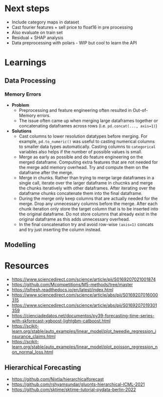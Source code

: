 # Next steps
- Include category maps in dataset
- Cast fourier features + sell price to float16 in pre processing
- Also evaluate on train set
- Residual + SHAP analysis
- Data preprocessing with polars - WIP but cool to learn the API

# Learnings
## Data Processing
### Memory Errors
- **Problem**
    - Preprocessing and feature engineering often resulted in Out-of-Memory errors.
    - The issue often came up when merging large dataframes together or concatenating dataframes across rows (i.e. `pd.concat(..., axis=1)`)
- **Solutions**
    - Cast columns to lower resolution datatypes before merging. For example, `pd.to_numeric()` was useful to casting numerical columns to smaller data types automatically. Casting columns to `categorical` variables also helps if the number of possible values is small.
    - Merge as early as possible and do feature engineering on the merged dataframe. Computing extra features that are not needed for the merge add memory overhead. Try and compute them on the dataframe after the merge.
    - Merge in chunks. Rather than trying to merge large dataframes in a single call, iterate over the larger dataframe in chucnks and merge the chunks iteratively with other dataframes. After iterating over the dataframe chunks concatenate them into the final dataframe.
    - During the merge only keep columns that are actually needed for the merge. Drop any unnecessary columns before the merge. After each chunk iteration only store the target column that is to be inserted into the original dataframe. Do not store columns that already exist in the original dataframe as this adds unnecessary overhead.
    - In the final concatenation try and avoid row-wise `(axis=1)` concats and try just inserting the column instead.

## Modelling

# Resources
- https://www.sciencedirect.com/science/article/pii/S0169207021001874
- https://github.com/Mcompetitions/M5-methods/tree/master
- https://tsfresh.readthedocs.io/en/latest/index.html
- https://www.sciencedirect.com/science/article/abs/pii/S0169207016000315
- https://www.sciencedirect.com/science/article/abs/pii/S0169207019301359
- https://cienciadedatos.net/documentos/py39-forecasting-time-series-with-skforecast-xgboost-lightgbm-catboost.html
- https://scikit-learn.org/stable/auto_examples/linear_model/plot_tweedie_regression_insurance_claims.html
- https://scikit-learn.org/stable/auto_examples/linear_model/plot_poisson_regression_non_normal_loss.html


## Hierarchical Forecasting
- https://github.com/Nixtla/hierarchicalforecast
- https://github.com/rshyamsundar/gluonts-hierarchical-ICML-2021
- https://github.com/sktime/sktime-tutorial-pydata-berlin-2022